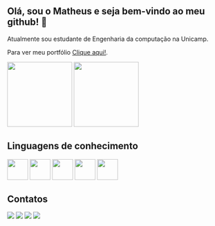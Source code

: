 ## Olá, sou o Matheus e seja bem-vindo ao meu github! 👋

Atualmente sou estudante de Engenharia da computação na Unicamp.

Para ver meu portfólio <a href="https://matheusaliberto.github.io/Portfolio/" target="_blank">Clique aqui!</a>.

<div align-items="strech">
  <img height="150px" src="https://github-readme-stats.vercel.app/api?username=matheusaliberto&show_icons=true&theme=cobalt&hide=issues,contribs" />
  <img height="150px" src="https://github-readme-stats.vercel.app/api/top-langs/?username=matheusaliberto&layout=compact&theme=cobalt" />
</div>
<h2>Linguagens de conhecimento</h2>

<p float="left">
  <img width="48px" height="48px" src="https://cdn.jsdelivr.net/gh/devicons/devicon/icons/html5/html5-original-wordmark.svg" />
  <img width="48px" height="48px" src="https://cdn.jsdelivr.net/gh/devicons/devicon/icons/css3/css3-original-wordmark.svg" />
  <img width="48px" height="48px" src="https://cdn.jsdelivr.net/gh/devicons/devicon/icons/php/php-original.svg" />
  <img width="48px" height="48px" src="https://cdn.jsdelivr.net/gh/devicons/devicon/icons/mysql/mysql-original-wordmark.svg" />
  <img width="48px" height="48px" src="https://cdn.jsdelivr.net/gh/devicons/devicon/icons/python/python-original-wordmark.svg" />  
</p>
<h2>Contatos</h2>

<p float="left">
  <a href="https://www.linkedin.com/in/matheus-francisco-a5bb1a218/" target="_blank" ><img src="https://img.shields.io/badge/LinkedIn-0077B5?style=for-the-badge&logo=linkedin&logoColor=white" /></a>
  <a href="https://github.com/matheusaliberto" target="" ><img src="https://img.shields.io/badge/GitHub-100000?style=for-the-badge&logo=github&logoColor=white" /></a>
  <a href="mailto:matheushenrique612@gmail.com" target="_blank" ><img src="https://img.shields.io/badge/Gmail-D14836?style=for-the-badge&logo=gmail&logoColor=white" /></a>
  <a href="https://www.instagram.com/suec.exe/" target="_blank" ><img src="https://img.shields.io/badge/Instagram-E4405F?style=for-the-badge&logo=instagram&logoColor=white" /></a> 
</p>
